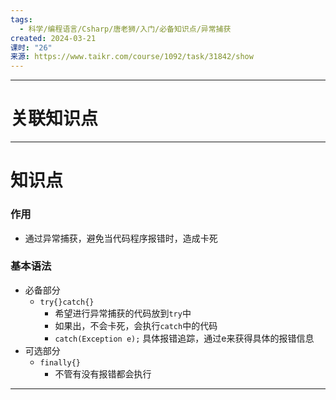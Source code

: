 ```yaml
---
tags:
  - 科学/编程语言/Csharp/唐老狮/入门/必备知识点/异常捕获
created: 2024-03-21
课时: "26"
来源: https://www.taikr.com/course/1092/task/31842/show
---
```


---
# 关联知识点



---
# 知识点

### 作用

- 通过异常捕获，避免当代码程序报错时，造成卡死

### 基本语法

- 必备部分
	- `try{}catch{}`
		- 希望进行异常捕获的代码放到`try`中
		- 如果出，不会卡死，会执行`catch`中的代码
		- `catch(Exception e);` 具体报错追踪，通过e来获得具体的报错信息
- 可选部分
	- `finally{}`
		- 不管有没有报错都会执行

---



